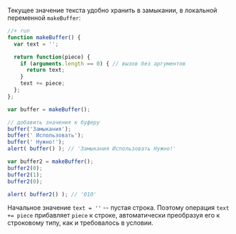 Текущее значение текста удобно хранить в замыкании, в локальной переменной `makeBuffer`:

```js
//+ run
function makeBuffer() {
  var text = '';

  return function(piece) {
    if (arguments.length == 0) { // вызов без аргументов
      return text;
    }
    text += piece;
  };
};

var buffer = makeBuffer();

// добавить значения к буферу
buffer('Замыкания');
buffer(' Использовать');
buffer(' Нужно!');
alert( buffer() ); // 'Замыкания Использовать Нужно!'

var buffer2 = makeBuffer();
buffer2(0);
buffer2(1);
buffer2(0);

alert( buffer2() ); // '010'
```

Начальное значение `text = ''` -- пустая строка. Поэтому операция `text += piece` прибавляет `piece` к строке, автоматически преобразуя его к строковому типу, как и требовалось в условии.
